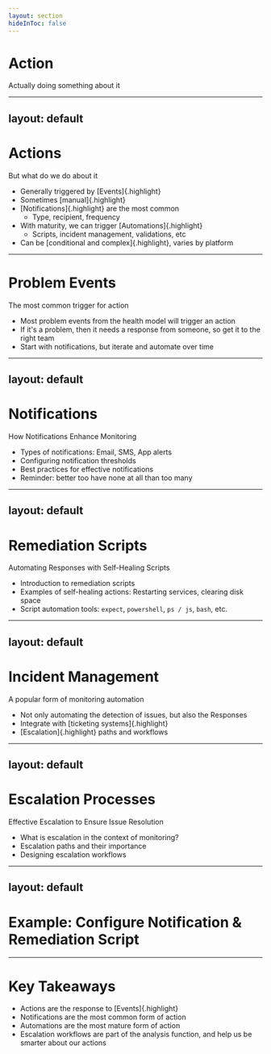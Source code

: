 ```yaml
---
layout: section
hideInToc: false
---
```


<PresenterTimer :minutes="0" :seconds="10" />

# Action

Actually doing something about it

---
layout: default
---

<PresenterTimer :minutes="1" :seconds="0" />

# Actions

But what do we do about it

<v-clicks>

- Generally triggered by [Events]{.highlight}
- Sometimes [manual]{.highlight}
- [Notifications]{.highlight} are the most common
  - Type, recipient, frequency
- With maturity, we can trigger [Automations]{.highlight}
  - Scripts, incident management, validations, etc
- Can be [conditional and complex]{.highlight}, varies by platform

</v-clicks>

---

# Problem Events

The most common trigger for action

<PresenterTimer :minutes="5" :seconds="0" />

- Most problem events from the health model will trigger an action
- If it's a problem, then it needs a response from someone, so get it to the right team
- Start with notifications, but iterate and automate over time

---
layout: default
---

# Notifications

How Notifications Enhance Monitoring

<PresenterTimer :minutes="5" :seconds="0" />

- Types of notifications: Email, SMS, App alerts
- Configuring notification thresholds
- Best practices for effective notifications
- Reminder: better too have none at all than too many

<!--
>
Discuss the role of notifications in monitoring, types of notifications, and how to set them up effectively.
-->

---
layout: default
---

# Remediation Scripts

Automating Responses with Self-Healing Scripts

<PresenterTimer :minutes="10" :seconds="0" />

- Introduction to remediation scripts
- Examples of self-healing actions: Restarting services, clearing disk space
- Script automation tools: `expect`, `powershell`, `ps / js`, `bash`, etc.

<!--
>
Explain how remediation scripts work, providing examples of common scripts and discussing tools used to automate these scripts.
-->

---
layout: default
---

# Incident Management

A popular form of monitoring automation

<PresenterTimer :minutes="10" :seconds="0" />

- Not only automating the detection of issues, but also the Responses
- Integrate with [ticketing systems]{.highlight}
- [Escalation]{.highlight} paths and workflows

<!--
>
Detail the process of incident management from detection to resolution, including tools commonly used in the enterprise environment.
-->

---
layout: default
---

# Escalation Processes

Effective Escalation to Ensure Issue Resolution

<PresenterTimer :minutes="10" :seconds="0" />

- What is escalation in the context of monitoring?
- Escalation paths and their importance
- Designing escalation workflows

<!--
>
Discuss the importance of escalation, how to set up escalation paths, and best practices for designing effective escalation workflows.
-->

---
layout: default
---

# Example: Configure Notification & Remediation Script

<!--
>
Engage participants in a practical lab session where they configure notifications and write remediation scripts, applying concepts discussed earlier.
-->

---

# Key Takeaways

<PresenterTimer :minutes="0" :seconds="10" />

- Actions are the response to [Events]{.highlight}
- Notifications are the most common form of action
- Automations are the most mature form of action
- Escalation workflows are part of the analysis function, and help us be smarter about our actions
